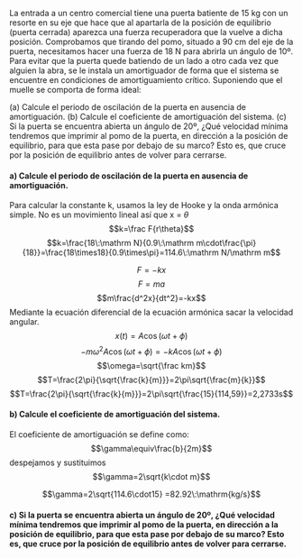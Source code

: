 La entrada a un centro comercial tiene una puerta batiente de 15 kg con un resorte en su eje que hace que al apartarla de la posición de equilibrio (puerta cerrada) aparezca una fuerza recuperadora que la vuelve a dicha posición. Comprobamos que tirando del pomo, situado a 90 cm del eje de la puerta, necesitamos hacer una fuerza de 18 N para abrirla un ángulo de 10º. Para evitar que la puerta quede batiendo de un lado a otro cada vez que alguien la abra, se le instala un amortiguador de forma que el sistema se encuentre en condiciones de amortiguamiento crítico. Suponiendo que el muelle se comporta de forma ideal:

(a) Calcule el periodo de oscilación de la puerta en ausencia de amortiguación.
(b) Calcule el coeficiente de amortiguación del sistema.
(c) Si la puerta se encuentra abierta un ángulo de 20º, ¿Qué velocidad mínima tendremos que imprimir al pomo de la puerta, en dirección a la posición de equilibrio, para que esta pase por debajo de su marco? Esto es, que cruce por la posición de equilibrio antes de volver para cerrarse.

#### a) Calcule el periodo de oscilación de la puerta en ausencia de amortiguación.
Para calcular la constante k, usamos la ley de Hooke y la onda armónica simple.
No es un movimiento lineal así que x = $\theta$
$$k=\frac F{r\theta}$$$$k=\frac{18\:\mathrm N}{0.9\:\mathrm m\cdot\frac{\pi}{18}}=\frac{18\times18}{0.9\times\pi}=114.6\:\mathrm N/\mathrm m$$

$$F_{}=-kx$$
$$F_{}=ma$$
$$m\frac{d^2x}{dt^2}=-kx$$Mediante la ecuación diferencial de la ecuación armónica sacar la velocidad angular.
$$x(t)=A\cos(\omega t+\phi)$$
$$-m\omega^2A\cos(\omega t+\phi)=-kA\cos(\omega t+\phi)$$
$$\omega=\sqrt{\frac km}$$
$$T=\frac{2\pi}{\sqrt{\frac{k}{m}}}=2\pi\sqrt{\frac{m}{k}}$$
$$T=\frac{2\pi}{\sqrt{\frac{k}{m}}}=2\pi\sqrt{\frac{15}{114,59}}=2,2733s$$

#### b) Calcule el coeficiente de amortiguación del sistema.
El coeficiente de amortiguación se define como:
$$\gamma\equiv\frac{b}{2m}$$
despejamos y sustituimos
$$\gamma=2\sqrt{k\cdot m}$$

$$\gamma=2\sqrt{114.6\cdot15} =82.92\:\mathrm{kg/s}$$
#### c) Si la puerta se encuentra abierta un ángulo de 20º, ¿Qué velocidad mínima tendremos que imprimir al pomo de la puerta, en dirección a la posición de equilibrio, para que esta pase por debajo de su marco? Esto es, que cruce por la posición de equilibrio antes de volver para cerrarse.